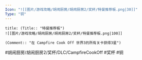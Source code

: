 ```yaml
---
Icon: "![[图片/游戏攻略/胡闹厨房/胡闹厨房2/奖杯/特餐推荐板.png|30]]"
Type: "铜"
---
```

```ad-common-bronze-trophy
title: (Title:: "特餐推荐板")
![[图片/游戏攻略/胡闹厨房/胡闹厨房2/奖杯/特餐推荐板.png|100]]

(Comment:: "在 Campfire Cook Off 世界3的所有关卡获得3星")
```

#胡闹厨房/胡闹厨房2/奖杯/DLC/CampfireCookOff #奖杯 #铜
